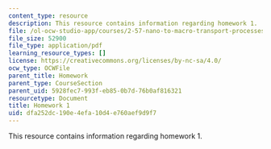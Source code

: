 ```yaml
---
content_type: resource
description: This resource contains information regarding homework 1.
file: /ol-ocw-studio-app/courses/2-57-nano-to-macro-transport-processes-spring-2012/dfa252dc190e4efa10d4e760aef9d9f7_MIT2_57S12_hw_1.pdf
file_size: 52900
file_type: application/pdf
learning_resource_types: []
license: https://creativecommons.org/licenses/by-nc-sa/4.0/
ocw_type: OCWFile
parent_title: Homework
parent_type: CourseSection
parent_uid: 5928fec7-993f-eb85-0b7d-76b0af816321
resourcetype: Document
title: Homework 1
uid: dfa252dc-190e-4efa-10d4-e760aef9d9f7
---
```

This resource contains information regarding homework 1.